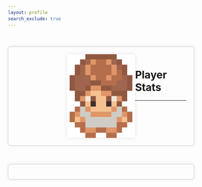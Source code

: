 ```yaml
---
layout: profile
search_exclude: true
--- 
```



<div id="profile-container">
    <img id="playerImage" src="game/img/player.png">
    <br>
    <div id="playerStats">
        <h1  class="centered">Player Stats</h1><hr/>
        <h1 id="characterHealth"></h1>
        <h1 id="characterDamage"></h1>
    </div>
</div>

<div id="inventory">
</div>

<style>
    .page-content {
        margin-left: 270px;
    }

    #profile-container, #inventory{
        display: flex;
        align-items: flex-start; /* Align items to the top */
        margin: 50px auto;
        padding: 20px;
        max-width: 800px; /* Adjust as needed */
        border: 1px solid #ccc;
        border-radius: 8px;
        box-shadow: 0 0 10px rgba(0, 0, 0, 0.1);
    }

    #playerImage {
        width: 40%;
        height: auto;
        box-shadow: 0 0 10px rgba(0, 0, 0, 0.1);
        margin-left: 30%;
    }

    #characterHealth,
    #characterDamage {
        color: white;
        margin-left: 0% !important;
    }

</style>

<script>
    function fetchArmorStats(armorID) {
        return fetch('gear.json')
            .then(response => {
                if (!response.ok) {
                    throw new Error('Failed to fetch armor stats');
                }
                return response.json();
            })
            .then(data => {
                // Find armor stats by armorID
                const armorStats = data.items.find(item => item.gearID === armorID);
                if (!armorStats) {
                    throw new Error('Armor stats not found');
                }
                return armorStats;
            });
    }


    window.onload = function() {
        var requestOptions = {
            method: 'GET',
            redirect: 'follow',
            credentials: "include"
        };

        fetch("http://localhost:8032/api/person/characterData", requestOptions)
            .then(response => {
                if (!response.ok) {
                    const errorMsg = 'Login error: ' + response.status;
                    console.log(errorMsg);

                    switch (response.status) {
                        case 401:
                            alert("Please log into or make an account");
                            window.location.href = "login";
                            break;
                        case 403:
                            alert("Access forbidden. You do not have permission to access this resource.");
                            break;
                        case 404:
                            alert("User not found. Please check your credentials.");
                            break;
                        default:
                            alert("Login failed. Please try again later.");
                    }

                    return Promise.reject('Login failed');
                }
                return response.json();
            })
            .then(data => {
                var characterHealthElement = document.getElementById('characterHealth');
                characterHealthElement.innerHTML = '<img src="game/img/heart.png" style="width: 35px; height: auto; margin-bottom: 5px;">' + " " + data.statsArray[0][0];
                
                var characterDamageElement = document.getElementById('characterDamage');
                characterDamageElement.innerHTML = '<img src="game/img/sword.png" style="width: 35px; height: auto; margin-bottom: 5px;">' + " " + data.statsArray[1][0];

                var inventoryDiv = document.getElementById('inventory');
                for (var i = 0; i < data.inventory.length; i++) {
                    var armorImg = document.createElement('img');
                    armorImg.src = "https://codemaxxers.github.io/codemaxxerFrontend/game/img/armor/" + data.inventory[i] + ".png";
                    armorImg.style.width = "80px"; // Adjust the width as needed
                    armorImg.style.height = "auto"; // Adjust the height as needed
                    armorImg.style.marginRight = "10px"; // Adjust margin as needed

                    armorImg.dataset.inventoryID = data.inventory[i];

                    inventoryDiv.appendChild(armorImg);
                }
            })
            .catch(error => console.log('error', error));

        // Add event listener to the inventory container for event delegation
        document.getElementById('inventory').addEventListener('mouseover', function(event) {
            var target = event.target;
            var armorID = parseInt(target.dataset.inventoryID);
            if (target.tagName === 'IMG') {
                // Remove existing armor stats
                var existingArmorStats = document.querySelector('.armor-stats');
                if (existingArmorStats) {
                    existingArmorStats.remove();
                }

                var armorStats = document.createElement('div');
                fetchArmorStats(armorID)
                    .then(armor => {
                        armorStats.textContent = `${armor.name} - ${armor.healthAdded} Health`;
                    })
                    .catch(error => {
                        armorStats.textContent = "[Insert Armor Stats Here]";
                        console.log('error', error);
                    });
                armorStats.style.backgroundColor = "rgba(0, 0, 0, 0.8)";
                armorStats.style.color = "white";
                armorStats.style.position = "absolute";
                armorStats.style.top = target.offsetTop + "px";
                armorStats.style.left = (target.offsetLeft + target.offsetWidth + 10) + "px";
                armorStats.style.padding = "5px";
                armorStats.style.borderRadius = "5px";
                armorStats.classList.add('armor-stats'); // Add a class for easier identification and removal
                document.body.appendChild(armorStats);
            }
        });


        // Add event listener to the inventory container for event delegation
        document.getElementById('inventory').addEventListener('mouseleave', function(event) {
            var target = event.relatedTarget || event.toElement;
            if (!target || !target.classList.contains('armor-stats')) {
                var armorStats = document.querySelector('.armor-stats');
                if (armorStats) {
                    armorStats.remove();
                }
            }
        });
    }
</script>
